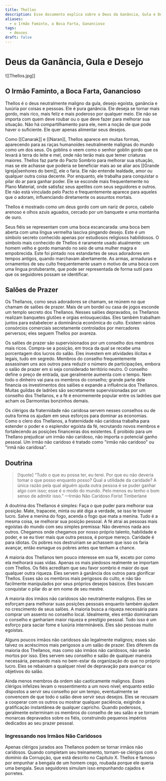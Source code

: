 ```yaml
---
title: Thellos
description: Esse documento explica sobre o Deus da Ganância, Gula e Desejo
aliases:
  - o Irmão Faminto, a Boca Farta, Ganancioso
tags:
  - deuses
draft: false
---
```

# Deus da Ganância, Gula e Desejo
![[Thellos.jpg]]

## O Irmão Faminto, a Boca Farta, Ganancioso

Thellos é o deus neutralmente maligno da gula, desejo egoísta, ganância e luxúria por coisas e pessoas. Ele é pura ganância. Ele deseja se tornar mais gordo, mais rico, mais feliz e mais poderoso por qualquer meio. Ele não se importa com quem deve roubar ou o que deve fazer para melhorar sua situação. Não há compartilhamento para ele, nem a noção de que pode haver o suficiente. Ele quer apenas alimentar seus desejos.

Como [[Canarak]] e [[Naran]], Thellos aparece em muitas formas, aparecendo para as raças humanoides neutralmente malignas do mundo como um dos seus. Os goblins o veem como o senhor goblin gordo que os levará à terra do leite e mel, onde não terão mais que temer criaturas maiores. Thellos faz parte do Pacto Sombrio para melhorar sua situação, mas se ele achasse que poderia se beneficiar mais ao se aliar aos [[Grande Igreja|senhores do bem]], ele o faria. Ele não entende lealdade, amor ou qualquer outra coisa decente. Por enquanto, ele trabalha para conquistar o pilar do ar para ganhar poder. Ele se esconde mais frequentemente no Plano Material, onde satisfaz seus apetites com seus seguidores e outros. Ele não está vinculado pelo Pacto e frequentemente aparece para aqueles que o adoram, influenciando diretamente os assuntos mortais.

Thellos é mostrado como um deus gordo com um nariz de porco, cabelo arenoso e olhos azuis aguados, cercado por um banquete e uma montanha de ouro.

Seus fiéis se representam com uma boca escancarada: uma boca bem aberta com uma língua vermelha lasciva pingando desejo. Este é um símbolo secreto conhecido apenas por estudiosos religiosos habilidosos. O símbolo mais conhecido de Thellos é raramente usado atualmente: um homem velho e gordo mamando no seio de uma mulher magra e empobrecida. Este foi pintado nos estandartes de seus adoradores em tempos antigos, quando marchavam abertamente. As armas, armaduras e ornamentos de seu culto frequentemente usam o motivo de uma boca com uma língua protuberante, que pode ser representada de forma sutil para que os seguidores possam se identificar.

## Salões de Prazer
Os Thellanos, como seus adoradores se chamam, se reúnem no que chamam de salões de prazer. Mais de um bordel ou casa de jogos esconde um templo secreto dos Thellanos. Nesses salões depravados, os Thellanos realizam banquetes glutões e orgias enlouquecidas. Eles também trabalham juntos para estabelecer a dominância econômica do culto. Existem vários consórcios comerciais secretamente controlados por mercadores perversos; eles seguem Thellos por avareza.

Os salões de prazer são supervisionados por um conselho dos membros mais ricos. Compra-se a posição, em troca da qual se recebe uma porcentagem dos lucros do salão. Eles investem em atividades ilícitas e legais, tudo em segredo. Membros do conselho frequentemente assassinam uns aos outros para reduzir o número de participações, embora o salão de prazer em si seja considerado território neutro. O conselho define o preço de entrada, que geralmente aumenta com o tempo. Nem todo o dinheiro vai para os membros do conselho; grande parte dele financia os investimentos dos salões e expande a influência dos Thellanos. Muitas guildas de ladrões são secretamente supervisionadas por um conselho dos Thellanos, e a fé é enormemente popular entre os ladrões que acham os Darmonitas bonzinhos demais.

Os clérigos da fraternidade não caridosa servem nesses conselhos ou de outra forma os ajudam em seus esforços para dominar as economias. Como o clero dos Thellanos, a fraternidade não caridosa trabalha para estender o poder e o esplendor egoísta da fé, recrutando novos membros e fortalecendo as posições financeiras dos existentes. É proibido para um Thellano prejudicar um irmão não caridoso, não importa o potencial ganho pessoal. Um irmão não caridoso é tratado como "irmão não caridoso" ou "irmã não caridosa".

## Doutrina
> [!quote] “Tudo o que eu possa ter, eu terei. Por que eu não deveria tomar o que posso enquanto posso? Qual a utilidade da caridade? A única razão pela qual alguém ajuda outra pessoa é se puder ganhar algo com isso; esse é o modo do mundo. Pelo menos eu tenho o bom senso de admitir isso.”
—Irmão Não Caridoso Forist Timberlane

A doutrina dos Thellanos é simples: Faça o que puder para melhorar sua posição. Mate, trapaceie, minta ou até diga a verdade, se isso te trouxer lucro. Salve a menina do fogo, acenda o fogo que mata a menina. Tudo é a mesma coisa, se melhorar sua posição pessoal. A fé atrai as pessoas mais egoístas do mundo com seu simples premissa: Não devemos nada aos outros. Chegamos onde chegamos por nosso próprio talento, habilidade e poder, e se eu tiver mais que outra pessoa, é porque mereço. Caridade é para idiotas. Os pobres nos destruiriam se achassem que isso os faria avançar, então esmague os pobres antes que tenham a chance.

A maioria dos Thellanos tem pouco interesse em sua fé, exceto por como ela melhorará suas vidas. Apenas os mais piedosos realmente se importam com Thellos. Os fiéis acreditam que seu favor sombrio é maior do que qualquer outra riqueza. Eles servem à ganância dos outros para glorificar Thellos. Esses são os membros mais perigosos do culto, e não tão facilmente manipulados por seus próprios desejos básicos. Eles buscam conquistar o pilar do ar em nome de seu mestre.

A maioria dos irmãos não caridosos são neutralmente malignos. Eles se esforçam para melhorar suas posições pessoais enquanto também ajudam no crescimento de seus salões. A maioria busca a riqueza necessária para comprar um assento no conselho local. Idealmente, eles então dominariam o conselho e ganhariam maior riqueza e prestígio pessoal. Tudo isso é um esforço para saciar fome e luxúria intermináveis. Eles são pessoas muito egoístas.

Alguns poucos irmãos não caridosos são legalmente malignos; esses são talvez os acréscimos mais perigosos a um salão de prazer. Eles diferem da maioria dos Thellanos, mas como são irmãos não caridosos, não serão mortos por isso. Eles servem seu conselho e salão de qualquer maneira necessária, pensando mais no bem-estar da organização do que no próprio lucro. Eles se rebaixam a qualquer nível de depravação para avançar os objetivos do salão.

Ainda menos membros da ordem são caoticamente malignos. Esses clérigos infelizes levam o ressentimento a um novo nível; enquanto estão dispostos a servir seu conselho por um tempo, eventualmente se convencem de que todo o salão deve servir seus desejos. Eles se recusam a cooperar com os outros ou mostrar qualquer paciência, exigindo a gratificação instantânea de qualquer capricho. Quando poderosos, geralmente exterminam os membros do conselho de seu salão e se tornam monarcas depravados sobre os fiéis, construindo pequenos impérios dedicados ao seu prazer pessoal.

### Ingressando nos Irmãos Não Caridosos
Apenas clérigos jurados aos Thellanos podem se tornar irmãos não caridosos. Quando completam seu treinamento, tornam-se clérigos com o domínio da Corrupção, que está descrito no Capítulo X. Thellos é famoso por empunhar a bengala de um homem cego, roubada porque ele queria uma bengala. Seus seguidores simulam isso empunhando cajados e porretes.
